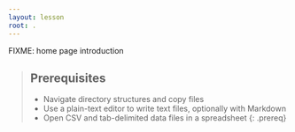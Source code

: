 ```yaml
---
layout: lesson
root: .
---
```

FIXME: home page introduction

> ## Prerequisites
>
> - Navigate directory structures and copy files
> - Use a plain-text editor to write text files, optionally with Markdown
> - Open CSV and tab-delimited data files in a spreadsheet
{: .prereq}
